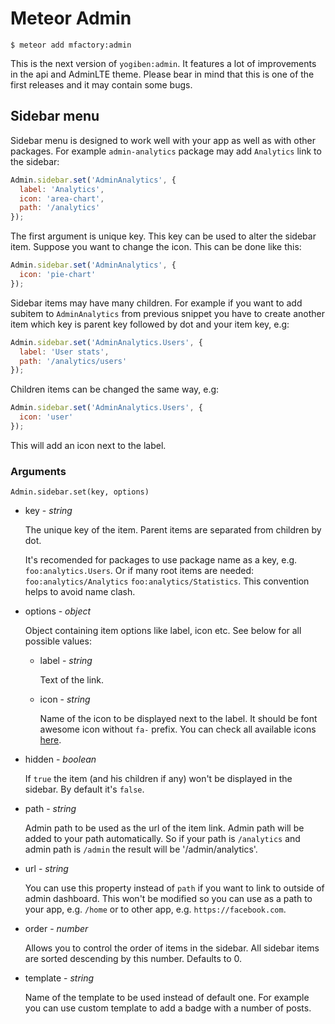 Meteor Admin
============

`$ meteor add mfactory:admin`

This is the next version of `yogiben:admin`. It features a lot of improvements in the api and AdminLTE theme. Please bear in mind that this is one of the first releases and it may contain some bugs.

## Sidebar menu ##

Sidebar menu is designed to work well with your app as well as with other packages. For example `admin-analytics` package may add `Analytics` link to the sidebar:

```javascript
Admin.sidebar.set('AdminAnalytics', {
  label: 'Analytics',
  icon: 'area-chart',
  path: '/analytics'
});
```

The first argument is unique key. This key can be used to alter the sidebar item. Suppose you want to change the icon. This can be done like this:

```javascript
Admin.sidebar.set('AdminAnalytics', {
  icon: 'pie-chart'
});
```

Sidebar items may have many children. For example if you want to add subitem to `AdminAnalytics` from previous snippet you have to create another item which key is parent key followed by dot and your item key, e.g:

```javascript
Admin.sidebar.set('AdminAnalytics.Users', {
  label: 'User stats',
  path: '/analytics/users'
});
```

Children items can be changed the same way, e.g:

```javascript
Admin.sidebar.set('AdminAnalytics.Users', {
  icon: 'user'
});
```

This will add an icon next to the label.

### Arguments ###

`Admin.sidebar.set(key, options)`

- key - *string*

  The unique key of the item. Parent items are separated from children by dot.

  It's recomended for packages to use package name as a key, e.g. `foo:analytics.Users`. Or if many root items are needed: `foo:analytics/Analytics` `foo:analytics/Statistics`. This convention helps to avoid name clash.

- options - *object*

  Object containing item options like label, icon etc. See below for all possible values:

  - label - *string*

    Text of the link.

  - icon - *string*

    Name of the icon to be displayed next to the label. It should be font awesome icon without `fa-` prefix. You can check all available icons [here](http://fortawesome.github.io/Font-Awesome/icons/).

 - hidden - *boolean*

   If `true` the item (and his children if any) won't be displayed in the sidebar. By default it's `false`.

 - path - *string*

   Admin path to be used as the url of the item link. Admin path will be added to your path automatically. So if your path is `/analytics` and admin path is `/admin` the result will be '/admin/analytics'.

 - url - *string*

   You can use this property instead of `path` if you want to link to outside of admin dashboard. This won't be modified so you can use as a path to your app, e.g. `/home` or to other app, e.g. `https://facebook.com`.

 - order - *number*

   Allows you to control the order of items in the sidebar. All sidebar items are sorted descending by this number. Defaults to 0.

 - template - *string*

   Name of the template to be used instead of default one. For example you can use custom template to add a badge with a number of posts.
